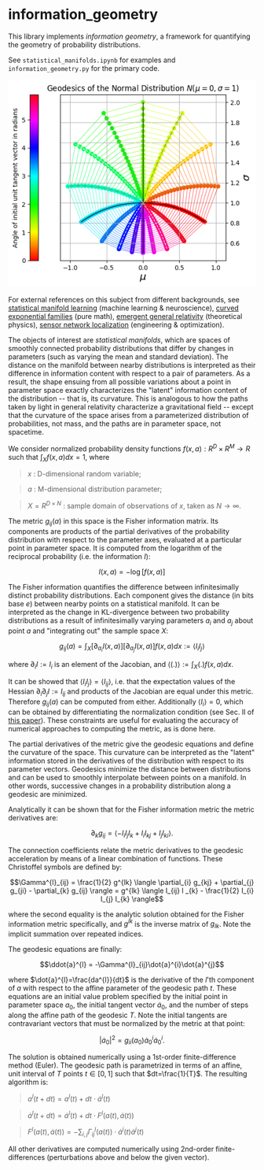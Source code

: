 # information_geometry
This library implements *information geometry*, a framework for quantifying the geometry of probability distributions. 

See `statistical_manifolds.ipynb` for examples and `information_geometry.py` for the primary code.

![image](https://github.com/Noeloikeau/information_geometry/blob/main/example.png)

For external references on this subject from different backgrounds, see [statistical manifold learning](https://proceedings.mlr.press/v32/suna14.pdf) (machine learning & neuroscience), [curved exponential families](https://bsi-ni.brain.riken.jp/database/file/85/076.pdf) (pure math), [emergent general relativity](https://arxiv.org/pdf/1310.1831.pdf) (theoretical physics), [sensor network localization](https://www.mdpi.com/1099-4300/19/7/308/htm) (engineering & optimization). 

The objects of interest are *statistical manifolds*, which are spaces of smoothly connected probability distributions that differ by changes in parameters (such as varying the mean and standard deviation). The distance on the manifold between nearby distributions is interpreted as their difference in information content with respect to a pair of parameters. As a result, the shape ensuing from all possible variations about a point in parameter space exactly characterizes the "latent" information content of the distribution -- that is, its curvature. This is analogous to how the paths taken by light in general relativity characterize a gravitational field -- except that the curvature of the space arises from a parameterized distribution of probabilities, not mass, and the paths are in parameter space, not spacetime. 

We consider normalized probability density functions $f(x,a):R^D\times R^M\rightarrow R$ such that $\int_{X} f(x,a) dx = 1$, where
>  $x$ : D-dimensional random variable;

>  $a$ : M-dimensional distribution parameter;

>  $X=R^{D \times N}$ : sample domain of observations of $x$, taken as $N\rightarrow \infty$.

The metric $g_{ij}(a)$ in this space is the Fisher information matrix. Its components are products of the partial derivatives of the probability distribution with respect to the parameter axes, evaluated at a particular point in parameter space. It is computed from the logarithm of the reciprocal probability (i.e. the information $I$): 

```math
I(x,a) = - \log[f(x,a)]
```

The Fisher information quantifies the difference between infinitesimally distinct probability distributions. Each component gives the distance (in bits base $e$) between nearby points on a statistical manifold. It can be interpreted as the change in KL-divergence between two probability distributions as a result of infinitesimally varying parameters $a_{i}$ and $a_{j}$ about point $a$ and "integrating out" the sample space $X$:

```math
g_{ij}(a) =  \int_{X} [\partial_{a_{i}}I(x,a)][\partial_{a_{j}}I(x,a)] f(x,a) dx 
:= \langle I_{i}I_{j} \rangle
```

where $\partial_{i}I:=I_{i}$ is an element of the Jacobian, and $\langle (.) \rangle := \int_{X}(.)f(x,a)dx$.

It can be showed that $\langle I_{i}I_{j} \rangle = \langle I_{ij} \rangle$, i.e. that the expectation values of the Hessian $\partial_{i}\partial_{j}I:=I_{ij}$ and products of the Jacobian are equal under this metric. Therefore $g_{ij}(a)$ can be computed from either. Additionally $\langle I_{i} \rangle = 0$, which can be obtained by differentiating the normalization condition (see Sec. II of [this paper](https://arxiv.org/pdf/1310.1831.pdf)). These constraints are useful for evaluating the accuracy of numerical approaches to computing the metric, as is done here.

The partial derivatives of the metric give the geodesic equations and define the curvature of the space. This curvature can be interpreted as the "latent" information stored in the derivatives of the distribution with respect to its parameter vectors. Geodesics minimize the distance between distributions and can be used to smoothly interpolate between points on a manifold. In other words, successive changes in a probability distribution along a geodesic are minimized.

Analytically it can be shown that for the Fisher information metric the metric derivatives are:

```math
\partial_{k}g_{ij} = \langle -I_{i}I_{j}I_{k}+I_{i}I_{kj}+I_{j}I_{ki}\rangle. 
```

The connection coefficients relate the metric derivatives to the geodesic acceleration by means of a linear combination of functions. These Christoffel symbols are defined by:

```math
\Gamma^{l}_{ij} = \frac{1}{2} g^{lk} \langle \partial_{i} g_{kj} + \partial_{j} g_{ji} - \partial_{k} g_{ij} \rangle = g^{lk} \langle I_{ij} I _{k} - \frac{1}{2} I_{i} I_{j} I_{k} \rangle
```

where the second equality is the analytic solution obtained for the Fisher information metric specifically, and $g^{lk}$ is the inverse matrix of $g_{lk}$. Note the implicit summation over repeated indices.

The geodesic equations are finally:

```math
\ddot{a}^{l} = -\Gamma^{l}_{ij}\dot{a}^{i}\dot{a}^{j}
```

where $\dot{a}^{l}=\frac{da^{l}}{dt}$ is the derivative of the $l$'th component of $a$ with respect to the affine parameter of the geodesic path $t$. These equations are an initial value problem specified by the initial point in parameter space $a_{0}$, the initial tangent vector $\dot{a}_{0}$, and the number of steps along the affine path of the geodesic $T$. Note the initial tangents are contravariant vectors that must be normalized by the metric at that point:

```math
|\dot{a}_0 |^{2}=g_{ii}(a_{0})\dot{a}_{0}^{i}\dot{a}_{0}^{i}.
``` 

The solution is obtained numerically using a 1st-order finite-difference method (Euler). The geodesic path is parametrized in terms of an affine, unit interval of $T$ points $t\in[0,1]$ such that $dt=\frac{1}{T}$. The resulting algorithm is:

>  $a^{l}(t+dt) = a^{l}(t) + dt \cdot \dot{a}^{l}(t)$

>  $\dot{a}^{l}(t+dt) = \dot{a}^{l}(t) + dt \cdot F^{l}(a(t),\dot{a}(t))$

>  $F^{l}(a(t),\dot{a}(t))=  -\sum_{i,j}\Gamma^{l}_{ij}(a(t)) \cdot \dot{a}^{i}(t)\dot{a}^{j}(t)$
> 

All other derivatives are computed numerically using 2nd-order finite-differences (perturbations above and below the given vector). 
